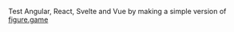 Test Angular, React, Svelte and Vue by making a simple version of [figure.game](https://figure.game/)
